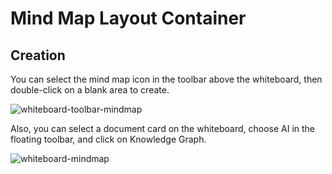 # Mind Map Layout Container

## Creation

You can select the mind map icon in the toolbar above the whiteboard, then double-click on a blank area to create.

![whiteboard-toolbar-mindmap](/img/whiteboard-toolbar-mindmap.png)

Also, you can select a document card on the whiteboard, choose AI in the floating toolbar, and click on Knowledge Graph.

![whiteboard-mindmap](/img/whiteboard-mindmap.png)